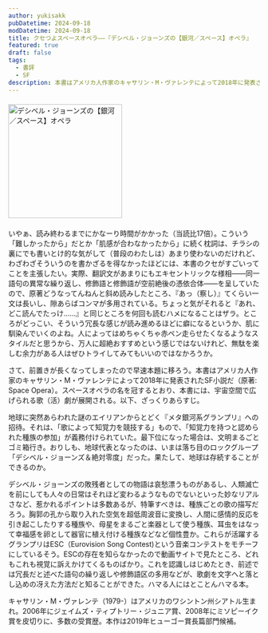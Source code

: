 ```yaml
---
author: yukisakk
pubDatetime: 2024-09-18
modDatetime: 2024-09-18
title: クセつよスペースオペラ——『デシベル・ジョーンズの【銀河／スペース】オペラ』
featured: true
draft: false
tags:
  - 書評
  - SF
description: 本書はアメリカ人作家のキャサリン・M・ヴァレンテによって2018年に発表されたSF小説だ（原著Space Opera）。
---
```


<div style="margin: 20px 0">
<a href="https://www.amazon.co.jp/dp/4150124183/ref=nosim?tag=revbooks03-22" class="inline-block" style="margin: 0; padding: 0; border-width: 0;">
<img class="inline-block" src="https://images-na.ssl-images-amazon.com/images/P/4150124183.09.LZZZZZZZ.jpg" alt="デシベル・ジョーンズの【銀河／スペース】オペラ" style="width: 228px; height: auto; border-radius: 0; margin: 0; padding: 0;">
</a>
</div>

いやぁ、読み終わるまでにかなーり時間がかかった（当読比17倍）。こういう「難しかったから」だとか「肌感が合わなかったから」に続く枕詞は、チラシの裏にでも書いとけ的な気がして（普段のわたしは）あまり使わないのだけれど、わざわざそういうのを書かざるを得なかったほどには、本書のクセがすごいってことを主張したい。実際、翻訳文があまりにもエキセントリックな様相——同一語句の異常な繰り返し、修飾語と修飾語が空前絶後の憑依合体——を呈していたので、原著どうなってんねんと斜め読みしたところ、『あっ（察し）』てくらい一文は長いし、隙あらばコンマが多用されている。ちょっと気がそれると『あれ、どこ読んでたっけ……』と同じところを何回も読むハメになることはザラ。ところがどっこい、そういう冗長な感じが読み進めるほどに癖になるというか、肌に馴染んでいくのよね。人によってはめちゃくちゃ赤ペン走らせたくなるようなスタイルだと思うから、万人に超絶おすすめという感じではないけれど、無駄を楽しむ余力がある人はぜひトライしてみてもいいのではなかろうか。

さて、前置きが長くなってしまったので早速本題に移ろう。本書はアメリカ人作家のキャサリン・M・ヴァレンテによって2018年に発表されたSF小説だ（原著: Space Opera）。スペースオペラの名を冠するとおり、本書には、宇宙空間で広げられる歌（活）劇が展開される。以下、ざっくりあらすじ。

地球に突然あらわれた謎のエイリアンからとどく『メタ銀河系グランプリ』への招待。それは、「歌によって知覚力を競技する」もので、「知覚力を持つと認められた種族の参加」が義務付けられていた。最下位になった場合は、文明まるごとゴミ箱行き。おりしも、地球代表となったのは、いまは落ち目のロックグループ「デシベル・ジョーンズ＆絶対零度」だった。果たして、地球は存続することができるのか。

デシベル・ジョーンズの敗残者としての物語は哀愁漂うものがあるし、人類滅亡を前にしても人々の日常はそれほど変わるようなものでないといった妙なリアルさなど、惹かれるポイントは多数あるが、特筆すべきは、種族ごとの歌の描写だろう。胸郭の孔から取り入れた空気を超低周波音に変換し、人間に感情的反応を引き起こしたりする種族や、母星をまるごと楽器として使う種族、耳虫をはなって幸福感を卵として器官に植え付ける種族などなど個性豊か。これらが活躍するグランプリはESC（Eurovision Song Contest)という音楽コンテストをモチーフにしているそう。ESCの存在を知らなかったので動画サイトで見たところ、どれもこれも視覚に訴えかけてくるものばかり。これを認識しはじめたとき、前述では冗長だと述べた語句の繰り返しや修飾語区の多用などが、歌劇を文字へと落とし込めの冴えた方法だと知ることができた。ハマる人にはとことんハマる本。

キャサリン・M・ヴァレンテ（1979-）はアメリカのワシントン州シアトル生まれ。2006年にジェイムズ・ティプトリー・ジュニア賞、2008年にミソピーイク賞を皮切りに、多数の受賞歴。本作は2019年ヒューゴー賞長篇部門候補。
